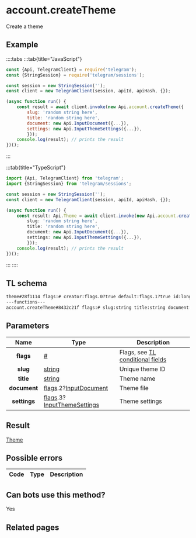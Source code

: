 # account.createTheme

Create a theme

## Example

::::tabs
:::tab{title="JavaScript"}

```js
const {Api, TelegramClient} = require('telegram');
const {StringSession} = require('telegram/sessions');

const session = new StringSession('');
const client = new TelegramClient(session, apiId, apiHash, {});

(async function run() {
    const result = await client.invoke(new Api.account.createTheme({
		slug: 'random string here',
		title: 'random string here',
		document: new Api.InputDocument({...}),
		settings: new Api.InputThemeSettings({...}),
		}));
    console.log(result); // prints the result
})();
```

:::

:::tab{title="TypeScript"}

```ts
import {Api, TelegramClient} from 'telegram';
import {StringSession} from 'telegram/sessions';

const session = new StringSession('');
const client = new TelegramClient(session, apiId, apiHash, {});

(async function run() {
    const result: Api.Theme = await client.invoke(new Api.account.createTheme({
		slug: 'random string here',
		title: 'random string here',
		document: new Api.InputDocument({...}),
		settings: new Api.InputThemeSettings({...}),
		}));
    console.log(result); // prints the result
})();
```

:::
::::

## TL schema

```txt
theme#28f1114 flags:# creator:flags.0?true default:flags.1?true id:long access_hash:long slug:string title:string document:flags.2?Document settings:flags.3?ThemeSettings installs_count:int = Theme;
---functions---
account.createTheme#8432c21f flags:# slug:string title:string document:flags.2?InputDocument settings:flags.3?InputThemeSettings = Theme;
```

## Parameters

|     Name     | Type                                                                                                                                                   | Description                                                                                             |
| :----------: | ------------------------------------------------------------------------------------------------------------------------------------------------------ | ------------------------------------------------------------------------------------------------------- |
|  **flags**   | [#](https://core.telegram.org/type/%23)                                                                                                                | Flags, see [TL conditional fields](https://core.telegram.org/mtproto/TL-combinators#conditional-fields) |
|   **slug**   | [string](https://core.telegram.org/type/string)                                                                                                        | Unique theme ID                                                                                         |
|  **title**   | [string](https://core.telegram.org/type/string)                                                                                                        | Theme name                                                                                              |
| **document** | [flags](https://core.telegram.org/mtproto/TL-combinators#conditional-fields).2?[InputDocument](https://core.telegram.org/type/InputDocument)           | Theme file                                                                                              |
| **settings** | [flags](https://core.telegram.org/mtproto/TL-combinators#conditional-fields).3?[InputThemeSettings](https://core.telegram.org/type/InputThemeSettings) | Theme settings                                                                                          |

## Result

[Theme](https://core.telegram.org/type/Theme)

## Possible errors

| Code | Type | Description |
| :--: | ---- | ----------- |

## Can bots use this method?

Yes

## Related pages
